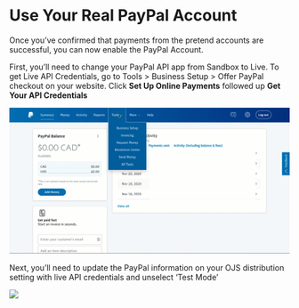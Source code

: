 # Use Your Real PayPal Account

Once you’ve confirmed that payments from the pretend accounts are successful, you can now enable the PayPal Account.

First,  you’ll need to change your PayPal API app from Sandbox to Live. To get Live API Credentials, go to Tools > Business Setup > Offer PayPal checkout on your website. Click **Set Up Online Payments** followed up **Get Your API Credentials**

![](assets/Paypal-API-Credentials.gif)

Next, you’ll need to update the PayPal information on your OJS distribution setting with live API credentials and unselect ‘Test Mode’

![](assets/Paypal-15.png)

